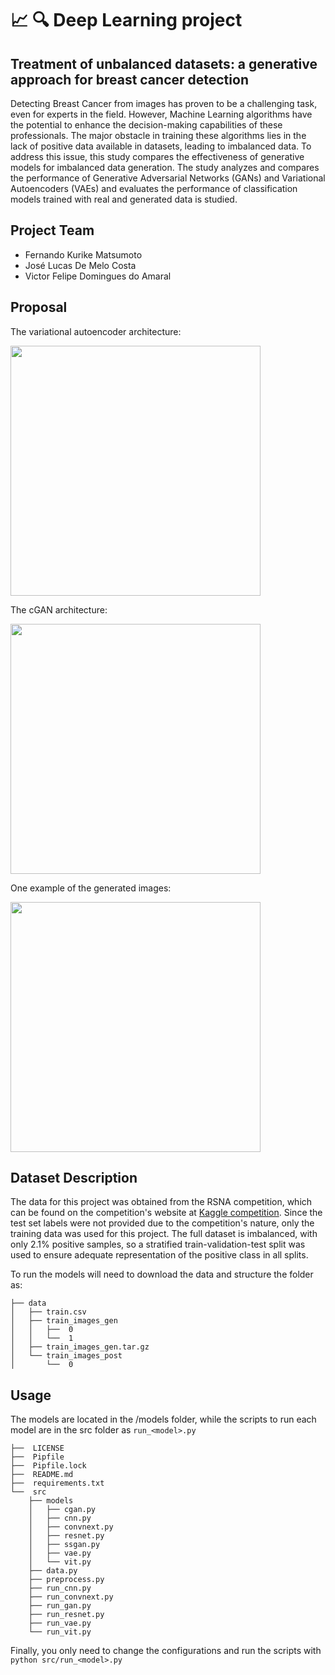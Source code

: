 # 📈 🔍 Deep Learning project

## Treatment of unbalanced datasets: a generative approach for breast cancer detection 

Detecting Breast Cancer from images has proven to be a challenging task, even for experts in the field. However, Machine Learning algorithms have the potential to enhance the decision-making capabilities of these professionals. The major obstacle in training these algorithms lies in the lack of positive data available in datasets, leading to imbalanced data. To address this issue, this study compares the effectiveness of generative models for imbalanced data generation. The study analyzes and compares the performance of Generative Adversarial Networks (GANs) and Variational Autoencoders (VAEs) and evaluates the performance of classification models trained with real and generated data is studied.

## Project Team
- Fernando Kurike Matsumoto
- José Lucas De Melo Costa
- Victor Felipe Domingues do Amaral


## Proposal
The variational autoencoder architecture:

<img width="400" src="https://user-images.githubusercontent.com/24592687/223000620-0bb90e55-3ed8-4b23-9cf2-981d44deccf3.png"/>

The cGAN architecture:

<img width="400" src="https://user-images.githubusercontent.com/24592687/223000647-11c98f8a-cfb6-462c-ab42-e9aab85644d7.png"/>

One example of the generated images:

<img width="400" src="https://user-images.githubusercontent.com/24592687/223000614-aa57e348-0b8e-4443-b957-779d7efec3c6.png"/>

## Dataset Description

The data for this project was obtained from the RSNA competition, which can be found on the competition's website at <a href="https://www.kaggle.com/competitions/rsna-breast-cancer-detection">Kaggle competition</a>. Since the test set labels were not provided due to the competition's nature, only the training data was used for this project. The full dataset is imbalanced, with only 2.1% positive samples, so a stratified train-validation-test split was used to ensure adequate representation of the positive class in all splits. 


To run the models will need to download the data and structure the folder as:
```
├── data
│   ├── train.csv
│   ├── train_images_gen
│   │   ├──  0
│   │   └──  1
│   ├── train_images_gen.tar.gz
│   └── train_images_post
│       └──  0

```

## Usage
The models are located in the /models folder, while the scripts to run each model are in the src folder as `run_<model>.py`

```
├──  LICENSE
├──  Pipfile
├──  Pipfile.lock
├──  README.md
├──  requirements.txt
└──  src
    ├── models
    │   ├── cgan.py
    │   ├── cnn.py
    │   ├── convnext.py
    │   ├── resnet.py
    │   ├── ssgan.py
    │   ├── vae.py
    │   └── vit.py
    ├── data.py
    ├── preprocess.py
    ├── run_cnn.py
    ├── run_convnext.py
    ├── run_gan.py
    ├── run_resnet.py
    ├── run_vae.py
    └── run_vit.py

```


Finally, you only need to change the configurations and run the scripts with `python src/run_<model>.py`

